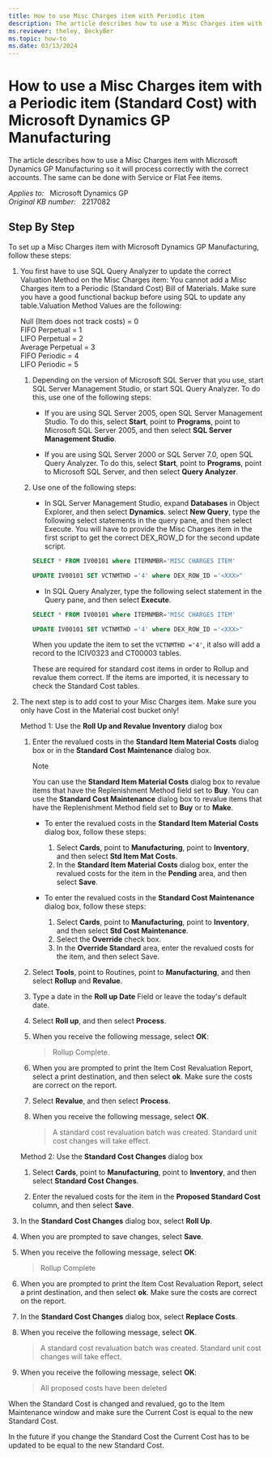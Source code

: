 ```yaml
---
title: How to use Misc Charges item with Periodic item
description: The article describes how to use a Misc Charges item with Microsoft Dynamics GP Manufacturing so it will process correctly with the correct accounts.
ms.reviewer: theley, BeckyBer
ms.topic: how-to
ms.date: 03/13/2024
---
```

# How to use a Misc Charges item with a Periodic item (Standard Cost) with Microsoft Dynamics GP Manufacturing

The article describes how to use a Misc Charges item with Microsoft Dynamics GP Manufacturing so it will process correctly with the correct accounts. The same can be done with Service or Flat Fee items.

_Applies to:_ &nbsp; Microsoft Dynamics GP  
_Original KB number:_ &nbsp; 2217082

## Step By Step

To set up a Misc Charges item with Microsoft Dynamics GP Manufacturing, follow these steps:

1. You first have to use SQL Query Analyzer to update the correct Valuation Method on the Misc Charges item: You cannot add a Misc Charges item to a Periodic (Standard Cost) Bill of Materials. Make sure you have a good functional backup before using SQL to update any table.Valuation Method Values are the following:

    Null (Item does not track costs) = 0  
    FIFO Perpetual = 1  
    LIFO Perpetual = 2  
    Average Perpetual = 3  
    FIFO Periodic = 4  
    LIFO Periodic = 5

    1. Depending on the version of Microsoft SQL Server that you use, start SQL Server Management Studio, or start SQL Query Analyzer. To do this, use one of the following steps:

        - If you are using SQL Server 2005, open SQL Server Management Studio. To do this, select **Start**, point to **Programs**, point to Microsoft SQL Server 2005, and then select **SQL Server Management Studio**.

        - If you are using SQL Server 2000 or SQL Server 7.0, open SQL Query Analyzer. To do this, select **Start**, point to **Programs**, point to Microsoft SQL Server, and then select **Query Analyzer**.

    2. Use one of the following steps:

        - In SQL Server Management Studio, expand **Databases** in Object Explorer, and then select **Dynamics**. select **New Query**, type the following select statements in the query pane, and then select Execute. You will have to provide the Misc Charges item in the first script to get the correct DEX_ROW_D for the second update script.

        ```sql
        SELECT * FROM IV00101 where ITEMNMBR='MISC CHARGES ITEM'

        UPDATE IV00101 SET VCTNMTHD ='4' where DEX_ROW_ID ='<XXX>"
        ```

        - In SQL Query Analyzer, type the following select statement in the Query pane, and then select **Execute**.

        ```sql
        SELECT * FROM IV00101 where ITEMNMBR='MISC CHARGES ITEM'

        UPDATE IV00101 SET VCTNMTHD ='4' where DEX_ROW_ID ='<XXX>"
        ```

        When you update the item to set the `VCTNMTHD ='4'`, it also will add a record to the ICIV0323 and CT00003 tables.

        These are required for standard cost items in order to Rollup and revalue them correct. If the items are imported, it is necessary to check the Standard Cost tables.

2. The next step is to add cost to your Misc Charges item. Make sure you only have Cost in the Material cost bucket only!

    Method 1: Use the **Roll Up and Revalue Inventory** dialog box

    1. Enter the revalued costs in the **Standard Item Material Costs** dialog box or in the **Standard Cost Maintenance** dialog box.

        > [!NOTE]
        > You can use the **Standard Item Material Costs** dialog box to revalue items that have the Replenishment Method field set to **Buy**. You can use the **Standard Cost Maintenance** dialog box to revalue items that have the Replenishment Method field set to **Buy** or to **Make**.

        - To enter the revalued costs in the **Standard Item Material Costs** dialog box, follow these steps:

          1. Select **Cards**, point to **Manufacturing**, point to **Inventory**, and then select **Std Item Mat Costs**.
          2. In the **Standard Item Material Costs** dialog box, enter the revalued costs for the item in the **Pending** area, and then select **Save**.

        - To enter the revalued costs in the **Standard Cost Maintenance** dialog box, follow these steps:

          1. Select **Cards**, point to **Manufacturing**, point to **Inventory**, and then select **Std Cost Maintenance**.
          2. Select the **Override** check box.
          3. In the **Override Standard** area, enter the revalued costs for the item, and then select Save.

    2. Select **Tools**, point to Routines, point to **Manufacturing**, and then select **Rollup** and **Revalue**.
    3. Type a date in the **Roll up Date** Field or leave the today's default date.
    4. Select **Roll up**, and then select **Process**.
    5. When you receive the following message, select **OK**:

       > Rollup Complete.
    6. When you are prompted to print the Item Cost Revaluation Report, select a print destination, and then select **ok**. Make sure the costs are correct on the report.

    7. Select **Revalue**, and then select **Process**.
    8. When you receive the following message, select **OK**.

       > A standard cost revaluation batch was created. Standard unit cost changes will take effect.

    Method 2: Use the **Standard Cost Changes** dialog box

    1. Select **Cards**, point to **Manufacturing**, point to **Inventory**, and then select **Standard Cost Changes**.

    2. Enter the revalued costs for the item in the **Proposed Standard Cost** column, and then select **Save**.

3. In the **Standard Cost Changes** dialog box, select **Roll Up**.
4. When you are prompted to save changes, select **Save**.
5. When you receive the following message, select **OK**:
   > Rollup Complete
6. When you are prompted to print the Item Cost Revaluation Report, select a print destination, and then select **ok**. Make sure the costs are correct on the report.
7. In the **Standard Cost Changes** dialog box, select **Replace Costs**.
8. When you receive the following message, select **OK**.

   > A standard cost revaluation batch was created. Standard unit cost changes will take effect.

9. When you receive the following message, select **OK**:

   > All proposed costs have been deleted

When the Standard Cost is changed and revalued, go to the Item Maintenance window and make sure the Current Cost is equal to the new Standard Cost.

In the future if you change the Standard Cost the Current Cost has to be updated to be equal to the new Standard Cost.
